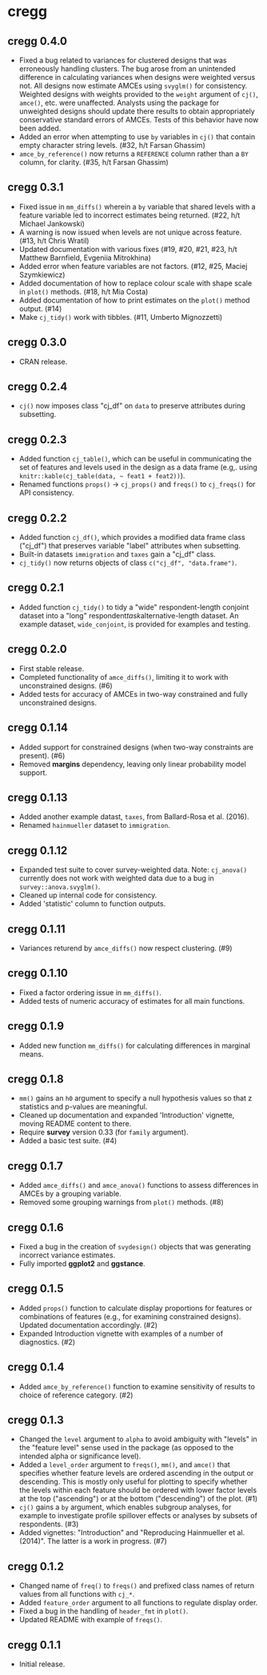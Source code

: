 # cregg

## cregg 0.4.0

* Fixed a bug related to variances for clustered designs that was erroneously handling clusters. The bug arose from an unintended difference in calculating variances when designs were weighted versus not. All designs now estimate AMCEs using `svyglm()` for consistency. Weighted designs with weights provided to the `weight` argument of `cj()`, `amce()`, etc. were unaffected. Analysts using the package for unweighted designs should update there results to obtain appropriately conservative standard errors of AMCEs. Tests of this behavior have now been added.
* Added an error when attempting to use `by` variables in `cj()` that contain empty character string levels. (#32, h/t Farsan Ghassim)
* `amce_by_reference()` now returns a `REFERENCE` column rather than a `BY` column, for clarity. (#35, h/t Farsan Ghassim)

## cregg 0.3.1

* Fixed issue in `mm_diffs()` wherein a `by` variable that shared levels with a feature variable led to incorrect estimates being returned. (#22, h/t Michael Jankowski)
* A warning is now issued when levels are not unique across feature. (#13, h/t Chris Wratil)
* Updated documentation with various fixes (#19, #20, #21, #23, h/t Matthew Barnfield, Evgeniia Mitrokhina)
* Added error when feature variables are not factors. (#12, #25, Maciej Szymkiewicz)
* Added documentation of how to replace colour scale with shape scale in `plot()` methods. (#18, h/t Mia Costa)
* Added documentation of how to print estimates on the `plot()` method output. (#14)
* Make `cj_tidy()` work with tibbles. (#11, Umberto Mignozzetti)

## cregg 0.3.0

* CRAN release.

## cregg 0.2.4

* `cj()` now imposes class "cj_df" on `data` to preserve attributes during subsetting.

## cregg 0.2.3

* Added function `cj_table()`, which can be useful in communicating the set of features and levels used in the design as a data frame (e.g,. using `knitr::kable(cj_table(data, ~ feat1 + feat2))`).
* Renamed functions `props()` -> `cj_props()` and `freqs()` to `cj_freqs()` for API consistency.

## cregg 0.2.2

* Added function `cj_df()`, which provides a modified data frame class ("cj_df") that preserves variable "label" attributes when subsetting.
* Built-in datasets `immigration` and `taxes` gain a "cj_df" class.
* `cj_tidy()` now returns objects of class `c("cj_df", "data.frame")`.

## cregg 0.2.1

* Added function `cj_tidy()` to tidy a "wide" respondent-length conjoint dataset into a "long" respondent*task*alternative-length dataset. An example dataset, `wide_conjoint`, is provided for examples and testing.

## cregg 0.2.0

* First stable release.
* Completed functionality of `amce_diffs()`, limiting it to work with unconstrained designs. (#6)
* Added tests for accuracy of AMCEs in two-way constrained and fully unconstrained designs.

## cregg 0.1.14

* Added support for constrained designs (when two-way constraints are present). (#6)
* Removed **margins** dependency, leaving only linear probability model support.

## cregg 0.1.13

* Added another example datast, `taxes`, from Ballard-Rosa et al. (2016).
* Renamed `hainmueller` dataset to `immigration`.

## cregg 0.1.12

* Expanded test suite to cover survey-weighted data. Note: `cj_anova()` currently does not work with weighted data due to a bug in `survey::anova.svyglm()`.
* Cleaned up internal code for consistency.
* Added 'statistic' column to function outputs.

## cregg 0.1.11

* Variances returend by `amce_diffs()` now respect clustering. (#9)

## cregg 0.1.10

* Fixed a factor ordering issue in `mm_diffs()`.
* Added tests of numeric accuracy of estimates for all main functions.

## cregg 0.1.9

* Added new function `mm_diffs()` for calculating differences in marginal means.

## cregg 0.1.8

* `mm()` gains an `h0` argument to specify a null hypothesis values so that z statistics and p-values are meaningful.
* Cleaned up documentation and expanded 'Introduction' vignette, moving README content to there.
* Require **survey** version 0.33 (for `family` argument).
* Added a basic test suite. (#4)

## cregg 0.1.7

* Added `amce_diffs()` and `amce_anova()` functions to assess differences in AMCEs by a grouping variable.
* Removed some grouping warnings from `plot()` methods. (#8)

## cregg 0.1.6

* Fixed a bug in the creation of `svydesign()` objects that was generating incorrect variance estimates.
* Fully imported **ggplot2** and **ggstance**.

## cregg 0.1.5

* Added `props()` function to calculate display proportions for features or combinations of features (e.g., for examining constrained designs). Updated documentation accordingly. (#2)
* Expanded Introduction vignette with examples of a number of diagnostics. (#2)

## cregg 0.1.4

* Added `amce_by_reference()` function to examine sensitivity of results to choice of reference category. (#2)

## cregg 0.1.3

* Changed the `level` argument to `alpha` to avoid ambiguity with "levels" in the "feature level" sense used in the package (as opposed to the intended alpha or significance level).
* Added a `level_order` argument to `freqs()`, `mm()`, and `amce()` that specifies whether feature levels are ordered ascending in the output or descending. This is mostly only useful for plotting to specify whether the levels within each feature should be ordered with lower factor levels at the top ("ascending") or at the bottom ("descending") of the plot. (#1)
* `cj()` gains a `by` argument, which enables subgroup analyses, for example to investigate profile spillover effects or analyses by subsets of respondents. (#3)
* Added vignettes: "Introduction" and "Reproducing Hainmueller et al. (2014)". The latter is a work in progress. (#7)

## cregg 0.1.2

* Changed name of `freq()` to `freqs()` and prefixed class names of return values from all functions with `cj_*`.
* Added `feature_order` argument to all functions to regulate display order.
* Fixed a bug in the handling of `header_fmt` in `plot()`.
* Updated README with example of `freqs()`.

## cregg 0.1.1

* Initial release.

